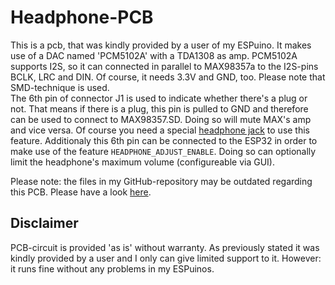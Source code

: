 # Headphone-PCB
This is a pcb, that was kindly provided by a user of my ESPuino. It makes use of a DAC named 'PCM5102A' with a TDA1308 as amp. PCM5102A supports I2S, so it can connected in parallel to MAX98357a to the I2S-pins BCLK, LRC and DIN. Of course, it needs 3.3V and GND, too. Please note that SMD-technique is used. <br />
The 6th pin of connector J1 is used to indicate whether there's a plug or not. That means if there is a plug, this pin is pulled to GND and therefore can be used to connect to MAX98357.SD. Doing so will mute MAX's amp and vice versa. Of course you need a special [headphone jack](https://www.conrad.de/de/p/cliff-fcr1295-klinken-steckverbinder-3-5-mm-buchse-einbau-horizontal-polzahl-3-stereo-schwarz-1-st-705830.html) to use this feature. Additionaly this 6th pin can be connected to the ESP32 in order to make use of the feature `HEADPHONE_ADJUST_ENABLE`. Doing so can optionally limit the headphone's maximum volume (configureable via GUI). <br />


Please note: the files in my GitHub-repository may be outdated regarding this PCB. Please have a look [here](https://u.pcloud.link/publink/show?code=kZjJVKkZOYso9U99qILNOMm5ehliaFtxldWX).

## Disclaimer
PCB-circuit is provided 'as is' without warranty. As previously stated it was kindly provided by a user and I only can give limited support to it. However: it runs fine without any problems in my ESPuinos.
